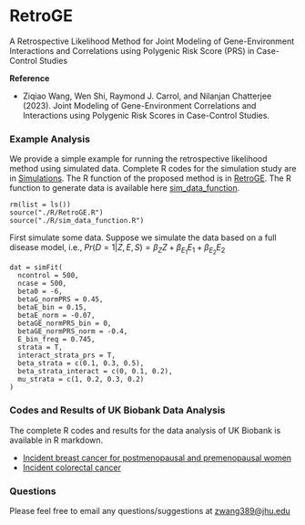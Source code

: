 # RetroGE
A Retrospective Likelihood Method for Joint Modeling of Gene-Environment Interactions and Correlations using Polygenic Risk Score (PRS) in Case-Control Studies

**Reference**

* Ziqiao Wang, Wen Shi, Raymond J. Carrol, and Nilanjan Chatterjee (2023). Joint Modeling of Gene-Environment Correlations and Interactions
using Polygenic Risk Scores in Case-Control Studies.

### Example Analysis
We provide a simple example for running the retrospective likelihood method using simulated data. Complete R codes for the simulation study are in [Simulations](simulations/simulation.R). The R function of the proposed method is in [RetroGE](R/RetroGE.R). The R function to generate data is available here [sim_data_function](R/sim_data_function.R).
```
rm(list = ls())
source("./R/RetroGE.R")
source("./R/sim_data_function.R")
```

First simulate some data. Suppose we simulate the data based on a full disease model, i.e., $Pr(D=1|Z,E,S) = \beta_ZZ+\beta_{E_1}E_1+\beta_{E_2}E_2$
```
dat = simFit(
  ncontrol = 500,
  ncase = 500,
  beta0 = -6,
  betaG_normPRS = 0.45,
  betaE_bin = 0.15,
  betaE_norm = -0.07,
  betaGE_normPRS_bin = 0,
  betaGE_normPRS_norm = -0.4,
  E_bin_freq = 0.745,
  strata = T,
  interact_strata_prs = T,
  beta_strata = c(0.1, 0.3, 0.5),
  beta_strata_interact = c(0, 0.1, 0.2),
  mu_strata = c(1, 0.2, 0.3, 0.2)
)
```

### Codes and Results of UK Biobank Data Analysis
The complete R codes and results for the data analysis of UK Biobank is available in R markdown.
* [Incident breast cancer for postmenopausal and premenopausal women](https://raw.githack.com/ziqiaow/RetroGE/main/results/UKB_breastcancer.html)
* [Incident colorectal cancer](https://raw.githack.com/ziqiaow/RetroGE/main/results/report_colorectal.html)

### Questions
Please feel free to email any questions/suggestions at zwang389@jhu.edu
